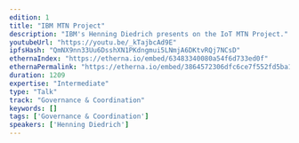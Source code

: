 ```yaml
---
edition: 1
title: "IBM MTN Project"
description: "IBM's Henning Diedrich presents on the IoT MTN Project."
youtubeUrl: "https://youtu.be/_kTajbcAd9E"
ipfsHash: "QmNX9nn33Uu6DsshXN1PKdngmui5LNmjA6DKtvRQj7NCsD"
ethernaIndex: "https://etherna.io/embed/63483340080a54f6d733ed0f"
ethernaPermalink: "https://etherna.io/embed/3864572306dfc6ce7f552fd5ba1e1a3d58e5647056d60743f11a2b37194bec16"
duration: 1209
expertise: "Intermediate"
type: "Talk"
track: "Governance & Coordination"
keywords: []
tags: ['Governance & Coordination']
speakers: ['Henning Diedrich']
---
```

